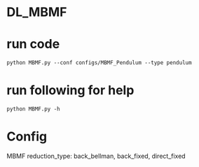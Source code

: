 # DL_MBMF

# run code
```
python MBMF.py --conf configs/MBMF_Pendulum --type pendulum
```
# run following for help
```
python MBMF.py -h
```

# Config
MBMF reduction_type: back_bellman, back_fixed, direct_fixed
